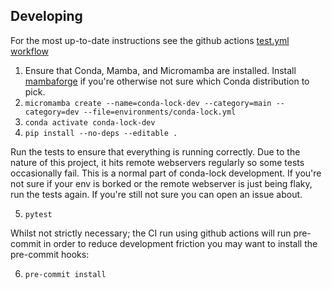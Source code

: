 
## Developing

For the most up-to-date instructions see the github actions [test.yml workflow](./.github/workflows/test.yml)

1. Ensure that Conda, Mamba, and Micromamba are installed. Install [mambaforge](https://github.com/conda-forge/miniforge#mambaforge) if you're otherwise not sure which Conda distribution to pick.
2. `micromamba create --name=conda-lock-dev --category=main --category=dev --file=environments/conda-lock.yml`
3. `conda activate conda-lock-dev`
4. `pip install --no-deps --editable .`

Run the tests to ensure that everything is running correctly. Due to the nature of this project, it hits remote webservers regularly so some tests occasionally fail. This is a normal part of conda-lock development. If you're not sure if your env is borked or the remote webserver is just being flaky, run the tests again. If you're still not sure you can open an issue about.

5. `pytest`

Whilst not strictly necessary; the CI run using github actions will run pre-commit in order to reduce development friction you may want to install the pre-commit hooks:

6. `pre-commit install`
